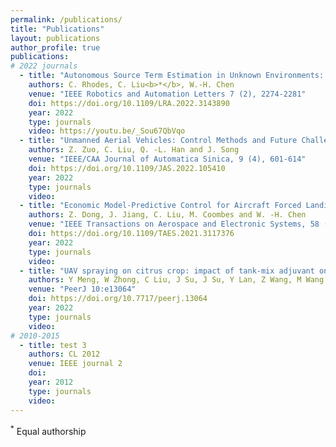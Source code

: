 ```yaml
---
permalink: /publications/
title: "Publications"
layout: publications
author_profile: true
publications:
# 2022 journals
  - title: "Autonomous Source Term Estimation in Unknown Environments: From a Dual Control Concept to UAV Deployment"
    authors: C. Rhodes, C. Liu<b>*</b>, W.-H. Chen
    venue: "IEEE Robotics and Automation Letters 7 (2), 2274-2281"
    doi: https://doi.org/10.1109/LRA.2022.3143890
    year: 2022
    type: journals
    video: https://youtu.be/_Sou67QbVqo
  - title: "Unmanned Aerial Vehicles: Control Methods and Future Challenges"
    authors: Z. Zuo, C. Liu, Q. -L. Han and J. Song
    venue: "IEEE/CAA Journal of Automatica Sinica, 9 (4), 601-614"
    doi: https://doi.org/10.1109/JAS.2022.105410
    year: 2022
    type: journals
    video: 
  - title: "Economic Model-Predictive Control for Aircraft Forced Landing: Framework and Two-Level Implementation"
    authors: Z. Dong, J. Jiang, C. Liu, M. Coombes and W. -H. Chen
    venue: "IEEE Transactions on Aerospace and Electronic Systems, 58 (2), 1119-1132"
    doi: https://doi.org/10.1109/TAES.2021.3117376
    year: 2022
    type: journals
    video: 
  - title: "UAV spraying on citrus crop: impact of tank-mix adjuvant on the contact angle and droplet distribution"
    authors: Y Meng, W Zhong, C Liu, J Su, J Su, Y Lan, Z Wang, M Wang
    venue: "PeerJ 10:e13064"
    doi: https://doi.org/10.7717/peerj.13064
    year: 2022
    type: journals
    video: 
# 2010-2015
  - title: test 3
    authors: CL 2012
    venue: IEEE journal 2
    doi: 
    year: 2012
    type: journals
    video: 
---
```




<sup>*</sup> Equal authorship
